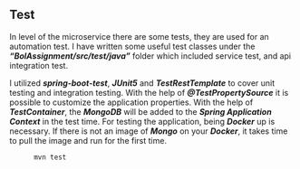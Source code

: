 ## Test
In level of the microservice there are some tests, they are used for an automation test.
I have written some useful test classes under the ***“BolAssignment/src/test/java”*** folder which included service test,
and api integration test.

I utilized ***spring-boot-test***, ***JUnit5*** and ***TestRestTemplate*** to cover unit testing and integration testing.
With the help of ***@TestPropertySource*** it is possible to customize the application properties.
With the help of ***TestContainer***, the ***MongoDB*** will be added to the 
***Spring Application Context*** in the test time. For testing the application, being ***Docker*** up is necessary.
If there is not an image of ***Mongo*** on your ***Docker***, it takes time to pull the image and run for the first time.

```
      mvn test
```